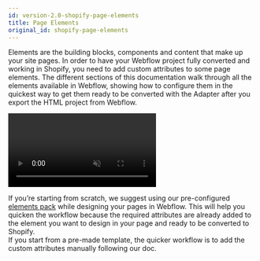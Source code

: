 ```yaml
---
id: version-2.0-shopify-page-elements
title: Page Elements
original_id: shopify-page-elements
---
```


Elements are the building blocks, components and content that make up your site pages. In order to have your Webflow project fully converted and working in Shopify, you need to add custom attributes to some page elements. 
The different sections of this documentation walk through all the elements available in Webflow, showing how to configure them in the quickest way to get them ready to be converted with the Adapter after you export the HTML project from Webflow.

<video autoplay muted playsinline="true" loop>
<source src="/assets/custom-attribute.webm">
</video>

If you’re starting from scratch, we suggest using our pre-configured [elements pack](https://webflow.com/website/webflow-to-shopify-elements) while designing your pages in Webflow. This will help you quicken the workflow because the required attributes are already added to the element you want to design in your page and ready to be converted to Shopify.  
If you start from a pre-made template, the quicker workflow is to add the custom attributes manually following our doc. 
